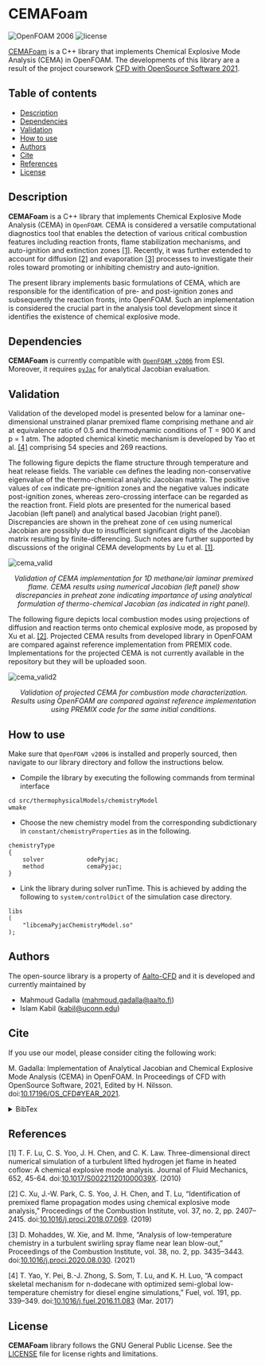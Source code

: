 # CEMAFoam
![OpenFOAM 2006](https://img.shields.io/badge/OpenFOAM-2006-brightgreen) ![license](https://img.shields.io/badge/license-GPL3-brightgreen)

[CEMAFoam](https://github.com/Aalto-CFD/CEMAFoam) is a C++ library that implements Chemical Explosive Mode Analysis (CEMA) in OpenFOAM. The developments of this library are a result of the project coursework [CFD with OpenSource Software 2021](http://dx.doi.org/10.17196/OS_CFD#YEAR_2021).

## Table of contents
* [Description](#description)
* [Dependencies](#dependencies)
* [Validation](#validation)
* [How to use](#how-to-use)
* [Authors](#authors)
* [Cite](#cite)
* [References](#references)
* [License](#license)

## Description

**CEMAFoam** is a C++ library that implements Chemical Explosive Mode Analysis (CEMA) in `OpenFOAM`.
CEMA is considered a versatile computational diagnostics tool that enables the detection of various critical combustion
features including reaction fronts, flame stabilization mechanisms, and auto-ignition and extinction zones [[1]](#1).
Recently, it was further extended to account for diffusion [[2]](#2) and evaporation [[3]](#3) processes to investigate their roles toward promoting or inhibiting chemistry and auto-ignition.

The present library implements basic formulations of CEMA, which are responsible
for the identification of pre- and post-ignition zones and subsequently the reaction fronts, into
OpenFOAM. Such an implementation is considered the crucial part in the analysis tool development
since it identifies the existence of chemical explosive mode.


## Dependencies
**CEMAFoam** is currently compatible with [`OpenFOAM v2006`](https://www.openfoam.com/news/main-news/openfoam-v20-06) from ESI. Moreover, it requires [`pyJac`](https://github.com/SLACKHA/pyJac) for analytical Jacobian evaluation.

## Validation

Validation of the developed model is presented below for a laminar one-dimensional unstrained planar premixed flame comprising methane and air at equivalence ratio of 0.5 and thermodynamic conditions of T = 900 K and p = 1 atm. The adopted chemical kinetic mechanism is developed by Yao et al. [[4]](#4) comprising 54 species and 269 reactions.

The following figure depicts the flame structure through temperature and heat release fields. The variable `cem` defines the leading non-conservative eigenvalue of the thermo-chemical analytic Jacobian matrix. The positive values of `cem` indicate pre-ignition zones and the negative values indicate post-ignition zones, whereas zero-crossing interface can be regarded as the reaction front. Field plots are presented for the numerical based Jacobian (left panel) and analytical based Jacobian (right panel). 
Discrepancies are shown in the preheat zone of `cem` using numerical Jacobian are possibly due to insufficient significant digits of the Jacobian matrix resulting by finite-differencing. Such notes are further supported by discussions of the original CEMA developments by Lu et al. [[1]](#1).

![cema_valid](https://imgur.com/XgqdvPr.png)

*<div align="center">Validation of CEMA implementation for 1D methane/air laminar premixed flame. CEMA results using numerical Jacobian (left panel) show discrepancies in preheat zone indicating importance of using analytical formulation of thermo-chemical Jacobian (as indicated in right panel).</div>*

The following figure depicts local combustion modes using projections of diffusion and reaction terms onto chemical explosive mode, as proposed by Xu et al. [[2]](#2). Projected CEMA results from developed library in OpenFOAM are compared against reference implementation from PREMIX code. Implementations for the projected CEMA is not currently available in the repository but they will be uploaded soon.

![cema_valid2](https://imgur.com/yZfNicq.png)

*<div align="center">Validation of projected CEMA for combustion mode characterization. Results using OpenFOAM are compared against reference implementation using PREMIX code for the same initial conditions.</div>*


## How to use
Make sure that `OpenFOAM v2006` is installed and properly sourced, then navigate to our library directory and follow the instructions below.

* Compile the library by executing the following commands from terminal interface
```
cd src/thermophysicalModels/chemistryModel
wmake
```

* Choose the new chemistry model from the corresponding subdictionary in
  `constant/chemistryProperties` as in the following.
```
chemistryType
{
    solver            odePyjac;
    method            cemaPyjac;
}
```

* Link the library during solver runTime. This is achieved by adding the
  following to `system/controlDict` of the simulation case directory.

```
libs
(
    "libcemaPyjacChemistryModel.so"
);
```

## Authors
The open-source library is a property of [Aalto-CFD](https://github.com/Aalto-CFD) and it is developed and currently maintained by

- Mahmoud Gadalla (mahmoud.gadalla@aalto.fi)
- Islam Kabil (kabil@uconn.edu)

## Cite

If you use our model, please consider citing the following work:

<a id="cite"></a> 
M. Gadalla: Implementation of Analytical Jacobian and Chemical Explosive Mode Analysis
(CEMA) in OpenFOAM. In Proceedings of CFD with OpenSource Software, 2021, Edited by H. Nilsson. 
doi:[10.17196/OS_CFD#YEAR_2021](http://dx.doi.org/10.17196/OS_CFD#YEAR_2021).
<details>
<summary>BibTex</summary>
<p>

```
@inproceedings{Gadalla2022cema,
  author = {Gadalla, Mahmoud},
  title = {{Implementation of Analytical Jacobian and Chemical Explosive Mode Analysis (CEMA) in OpenFOAM}},
  booktitle={Proceedings of CFD with OpenSource Software},
  editor={Nilsson, Håkan},
  doi = {10.17196/OS_CFD#YEAR_2021},
  year={2021}
}
```
</p>
</details>

## References

<a id="1">[1]</a> 
T. F. Lu,  C. S. Yoo, J. H. Chen, and C. K. Law. Three-dimensional direct numerical simulation of a turbulent lifted hydrogen jet flame in heated coflow: A chemical explosive mode analysis. Journal of Fluid Mechanics, 652, 45-64. doi:[10.1017/S002211201000039X](https://doi.org/10.1017/s002211201000039x). (2010)


<a id="2">[2]</a> 
C. Xu, J.-W. Park, C. S. Yoo, J. H. Chen, and T. Lu, “Identification of premixed flame propagation modes using chemical explosive mode analysis,” Proceedings of the Combustion Institute, vol. 37, no. 2, pp. 2407–2415. doi:[10.1016/j.proci.2018.07.069](https://doi.org/10.1016/j.proci.2018.07.069). (2019)

<a id="3">[3]</a> 
D. Mohaddes, W. Xie, and M. Ihme, “Analysis of low-temperature chemistry in a turbulent swirling spray flame near lean blow-out,” Proceedings of the Combustion Institute, vol. 38, no. 2, pp. 3435–3443. doi:[10.1016/j.proci.2020.08.030](https://doi.org/10.1016/j.proci.2020.08.030). (2021)

<a id="4">[4]</a> 
T. Yao, Y. Pei, B.-J. Zhong, S. Som, T. Lu, and K. H. Luo, “A compact skeletal mechanism for n-dodecane with optimized semi-global low-temperature chemistry for diesel engine simulations,” Fuel, vol. 191, pp. 339–349. doi:[10.1016/j.fuel.2016.11.083](https://doi.org/10.1016/j.fuel.2016.11.083) (Mar. 2017)


## License

**CEMAFoam** library follows the GNU General Public License.
See the [LICENSE](LICENSE) file for license rights and limitations.

